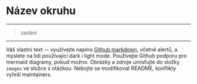 # Název okruhu
---
> zadání
---

Váš vlastní text -- využívejte naplno [Github markdown](https://docs.github.com/en/get-started/writing-on-github/getting-started-with-writing-and-formatting-on-github/basic-writing-and-formatting-syntax), včetně alertů, a myslete na lidi používající dark i light mode. Používejte Github podporu pro mermaid diagramy, pokud možno. Obrázky a zdroje umisťujte do složky `images` ve složce s otázkou. Nebojte se modifikovat README, konflikty vyřeší maintainers.


